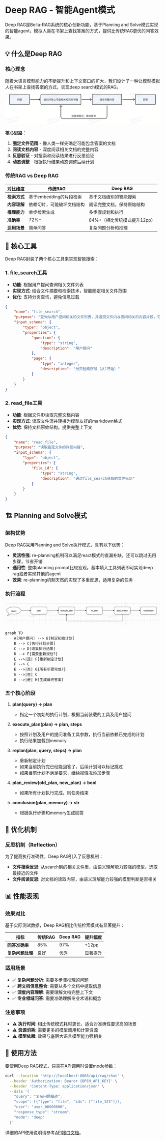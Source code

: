 # Deep RAG - 智能Agent模式

Deep RAG是Bella-RAG系统的核心创新功能，基于Planning and Solve模式实现的智能agent，模拟人类在书架上查找答案的方式，提供比传统RAG更优的问答效果。

## 💡 什么是Deep RAG

### 核心理念

随着大语言模型能力的不断提升和上下文窗口的扩大，我们设计了一种让模型模拟人在书架上查找答案的方式，实现deep search模式的RAG。
![img.png](assets/img.png)

**核心思路**：
1. **圈定文件范围** - 像人类一样先确定可能包含答案的文档
2. **阅读文档内容** - 深度阅读相关文档的完整内容  
3. **反思验证** - 对搜索和阅读结果进行反思验证
4. **动态调整** - 根据执行结果动态调整后续计划

### 传统RAG vs Deep RAG

| 对比维度 | 传统RAG            | Deep RAG           |
|---------|------------------|--------------------|
| **检索方式** | 基于embedding的片段检索 | 基于文档级别的智能搜索        |
| **内容理解** | 依赖切片，可能破坏文档结构    | 阅读完整文档，保持原始结构      |
| **推理能力** | 单步检索生成           | 多步骤规划和执行           |
| **准确率** | 72%+             | 84%+（相比传统模式提升12pp） |
| **适用场景** | 简单问答             | 复杂问题分析和推理          |

## 🔧 核心工具

Deep RAG封装了两个核心工具来实现智能搜索：

### 1. file_search工具
- **功能**: 根据用户提问查询相关文件列表
- **实现方式**: 结合文件摘要和检索技术，智能圈定相关文件范围
- **优化**: 支持分页查询，避免信息过载

```json
{
    "name": "file_search",
    "purpose": "查询与用户提问相关的文件列表，并返回文件内与提问相关的内容片段，可翻页查询",
    "input_schema": {
        "type": "object",
        "properties": {
            "question": {
                "type": "string",
                "description": "用户提问"
            },
            "page": {
                "type": "integer", 
                "description": "分页检索序号（从1开始）"
            }
        }
    }
}
```

### 2. read_file工具
- **功能**: 根据文件ID读取完整文档内容
- **实现方式**: 读取文件流并转换为模型友好的markdown格式
- **优势**: 保持文档原始结构，提供完整上下文

```json
{
    "name": "read_file", 
    "purpose": "读取指定文件的详细内容",
    "input_schema": {
        "type": "object",
        "properties": {
            "file_id": {
                "type": "string",
                "description": "通过file_search获取的文件标识"
            }
        }
    }
}
```

## 🏗️ Planning and Solve模式

### 架构优势

Deep RAG采用Planning and Solve执行模式，具有以下优势：

- **灵活性强**: re-planning机制可以满足react模式的查漏补缺，还可以跳过无用步骤，节省开销
- **通用性**: 整体planning prompt比较宏观，基本填入工具列表即可实现deep rag或者实现其他的agent
- **效果**: re-planning机制天然的实现了多重反思，适用复杂的任务

### 执行流程
![deep_pipline.png](assets/deep_pipline.png)
```mermaid
graph TD
    A[用户提问] --> B[制定初始计划]
    B --> C[执行计划步骤]
    C --> D[收集执行结果]
    D --> E{需要重新规划?}
    E -->|是| F[重新制定计划]
    F --> C
    E -->|否| G{所有步骤完成?}
    G -->|否| C
    G -->|是| H[生成最终答案]
```

### 五个核心阶段

1. **plan(query) → plan**
   - 指定一个初始的执行计划，根据当前装载的工具及用户提问

2. **execute_plan(plan) → plan, steps**  
   - 按照计划及用户的提问准备工具参数，执行当前依赖已完成的计划
   - 执行结果加载到memory

3. **replan(plan, query, steps) → plan**
   - 重新制定计划
   - 如果当前执行完已经能回答了，后续计划可以标记跳过
   - 如果当前计划不满足要求，继续视情况添加步骤

4. **plan_review(old_plan, new_plan) → bool**
   - 如果所有计划执行完成，则任务结束

5. **conclusion(plan, memory) → str**
   - 根据执行步骤和memory生成回答

## 🚀 优化机制

### 反思机制（Reflection）

为了提高执行准确性，Deep RAG引入了反思机制：

- **文件搜索反思**: 从search到的相关文件里，由语义理解能力较强的模型，选取最接近的文件
- **文件阅读反思**: 对文档的读取内容，由语义理解能力较强的模型判断是否相关


## 📊 性能表现

### 效果对比

基于实际测试数据，Deep RAG相比传统检索模式有显著提升：

| 指标 | 传统RAG | Deep RAG | 提升幅度 |
|------|---------|----------|----------|
| **回答准确率** | 85% | 97% | +12pp |
| **复杂问题处理** | 良好 | 优秀 | 显著提升 |

### 适用场景

- ✅ **复杂问题分析**: 需要多步骤推理的问题
- ✅ **跨文档信息整合**: 需要从多个文档中提取信息
- ✅ **深度内容理解**: 需要理解文档完整上下文
- ✅ **专业领域问答**: 需要准确理解专业术语和概念

### 注意事项

- ⚠️ **执行时间**: 相比传统模式耗时更长，适合对准确性要求高的场景
- ⚠️ **资源消耗**: 需要更多的模型调用和计算资源
- ⚠️ **模型依赖**: 效果与底层大语言模型能力强相关

## 🔗 使用方法

要使用Deep RAG模式，只需在API调用时设置mode参数：

```bash
curl --location 'http://localhost:8008/api/rag/chat' \
  --header 'Authorization: Bearer {OPEN_API_KEY}' \
  --header 'Content-Type: application/json' \
  --data '{
    "query": "复杂问题描述",
    "scope": [{"type": "file", "ids": ["file_123"]}],
    "user": "user_00000000", 
    "response_type": "stream",
    "mode": "deep"
  }'
```

详细的API使用说明请参考[API接口文档](./api.md)。

